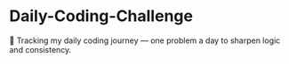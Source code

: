 # Daily-Coding-Challenge
🚀 Tracking my daily coding journey — one problem a day to sharpen logic and consistency.
